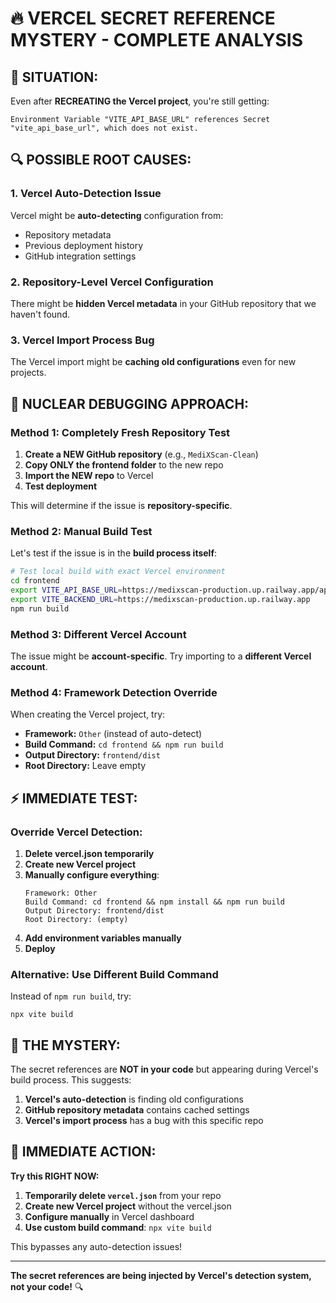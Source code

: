 # 🔥 VERCEL SECRET REFERENCE MYSTERY - COMPLETE ANALYSIS

## 🚨 **SITUATION:**
Even after **RECREATING the Vercel project**, you're still getting:
```
Environment Variable "VITE_API_BASE_URL" references Secret "vite_api_base_url", which does not exist.
```

## 🔍 **POSSIBLE ROOT CAUSES:**

### **1. Vercel Auto-Detection Issue**
Vercel might be **auto-detecting** configuration from:
- Repository metadata
- Previous deployment history
- GitHub integration settings

### **2. Repository-Level Vercel Configuration**
There might be **hidden Vercel metadata** in your GitHub repository that we haven't found.

### **3. Vercel Import Process Bug**
The Vercel import might be **caching old configurations** even for new projects.

## 🚀 **NUCLEAR DEBUGGING APPROACH:**

### **Method 1: Completely Fresh Repository Test**

1. **Create a NEW GitHub repository** (e.g., `MediXScan-Clean`)
2. **Copy ONLY the frontend folder** to the new repo
3. **Import the NEW repo** to Vercel
4. **Test deployment**

This will determine if the issue is **repository-specific**.

### **Method 2: Manual Build Test**

Let's test if the issue is in the **build process itself**:

```bash
# Test local build with exact Vercel environment
cd frontend
export VITE_API_BASE_URL=https://medixscan-production.up.railway.app/api
export VITE_BACKEND_URL=https://medixscan-production.up.railway.app
npm run build
```

### **Method 3: Different Vercel Account**

The issue might be **account-specific**. Try importing to a **different Vercel account**.

### **Method 4: Framework Detection Override**

When creating the Vercel project, try:
- **Framework:** `Other` (instead of auto-detect)
- **Build Command:** `cd frontend && npm run build`
- **Output Directory:** `frontend/dist`
- **Root Directory:** Leave empty

## ⚡ **IMMEDIATE TEST:**

### **Override Vercel Detection:**

1. **Delete vercel.json temporarily**
2. **Create new Vercel project**
3. **Manually configure everything**:
   ```
   Framework: Other
   Build Command: cd frontend && npm install && npm run build
   Output Directory: frontend/dist  
   Root Directory: (empty)
   ```
4. **Add environment variables manually**
5. **Deploy**

### **Alternative: Use Different Build Command**
Instead of `npm run build`, try:
```
npx vite build
```

## 🎯 **THE MYSTERY:**

The secret references are **NOT in your code** but appearing during Vercel's build process. This suggests:

1. **Vercel's auto-detection** is finding old configurations
2. **GitHub repository metadata** contains cached settings
3. **Vercel's import process** has a bug with this specific repo

## 🔧 **IMMEDIATE ACTION:**

**Try this RIGHT NOW:**

1. **Temporarily delete `vercel.json`** from your repo
2. **Create new Vercel project** without the vercel.json
3. **Configure manually** in Vercel dashboard
4. **Use custom build command**: `npx vite build`

This bypasses any auto-detection issues!

---
**The secret references are being injected by Vercel's detection system, not your code!** 🔍